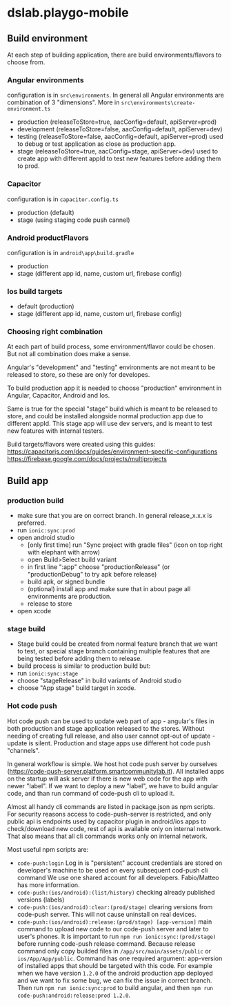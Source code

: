# dslab.playgo-mobile

## Build environment
At each step of building application, there are build environments/flavors to
choose from. 

### Angular environments
configuration is in `src\environments`. In general all Angular environments are combination of 3 "dimensions". More in `src\environments\create-environment.ts`
 - production (releaseToStore=true, aacConfig=default, apiServer=prod)
 - development (releaseToStore=false, aacConfig=default, apiServer=dev)
 - testing (releaseToStore=false, aacConfig=default, apiServer=prod) used to debug or test application as close as production app.
 - stage (releaseToStore=true, aacConfig=stage, apiServer=dev) used to create app with different appId to test new features before adding them to prod.
### Capacitor  
configuration is in `capacitor.config.ts`
 - production (default)
 - stage (using staging code push cannel)
### Android productFlavors
   configuration is in `android\app\build.gradle`
 - production
 - stage (different app id, name, custom url, firebase config)

### Ios build targets 
 - default (production)
 - stage (different app id, name, custom url, firebase config)

### Choosing right combination
At each part of build process, some environment/flavor could be chosen. But not
all combination does make a sense.

Angular's "development" and "testing" environments are not meant to be released
to store, so these are only for developes.

To build production app it is needed to choose "production" environment in Angular, Capacitor, Android and Ios.

Same is true for the special "stage" build which is meant to be released to store, and could be
installed alongside normal production app due to different appId. This stage app will
use dev servers, and is meant to test new features with internal testers.



Build targets/flavors were created using this guides: 
https://capacitorjs.com/docs/guides/environment-specific-configurations
https://firebase.google.com/docs/projects/multiprojects

## Build app

### production build
 - make sure that you are on correct branch. In general release_x.x.x is preferred.
 - run `ionic:sync:prod`
 - open android studio
   - [only first time] run "Sync project with gradle files" (icon on top right with elephant with arrow) 
   - open Build>Select build variant
   - in first line ":app" choose "productionRelease" (or "productionDebug" to try apk before release)
   - build apk, or signed bundle 
   - (optional) install app and make sure that in about page all environments are production.
   - release to store
 - open xcode
### stage build
 - Stage build could be created from normal feature branch that we want to test, or special stage branch containing multiple features that are being tested before adding them to release.
 - build process is similar to production build but:
 - run `ionic:sync:stage`
 - choose "stageRelease" in build variants of Android studio
 - choose "App stage" build target in xcode.


### Hot code push

Hot code push can be used to update web part of app - angular's files in both production and stage application released to the stores. Without needing of creating full release, and also user cannot opt-out of update - update is silent. Production and stage apps use different hot code push "channels".

In general workflow is simple. We host hot code push server by ourselves (https://code-push-server.platform.smartcommunitylab.it). All installed apps on the startup will ask server if there is new web code for the app with newer "label". If we want to deploy a new "label", we have to build angular code, and than run command of code-push cli to upload it.

Almost all handy cli commands are listed in package.json as npm scripts. For security reasons access to code-push-server is restricted, and only public api is endpoints used by capacitor plugin in android/ios apps to check/download new code, rest of api is available only on internal network. That also means that all cli commands works only on internal network.

Most useful npm scripts are:
- `code-push:login` Log in is "persistent" account credentials are stored on developer's machine to be used on every subsequent cod-push cli command   We use one shared account for all developers. Fabio/Matteo has more information.
- `code-push:(ios/android):(list/history)` checking already published versions (labels)
- `code-push:(ios/android):clear:(prod/stage)` clearing versions from code-push server. This will not cause uninstall on real devices.
- `code-push:(ios/android):release:(prod/stage) [app-version]` main command to upload new code to our code-push server and later to user's phones. It is important to run `npm run ionic:sync:(prod/stage)` before running code-push release command. Because release command only copy builded files in `/app/src/main/assets/public` or `ios/App/App/public`. Command has one required argument: app-version of installed apps that should be targeted with this code. For example when we have version `1.2.0` of the android production app deployed and we want to fix some bug, we can fix the issue in correct branch. Then run `npm run ionic:sync:prod` to build angular, and then `npm run code-push:android:release:prod 1.2.0`.



